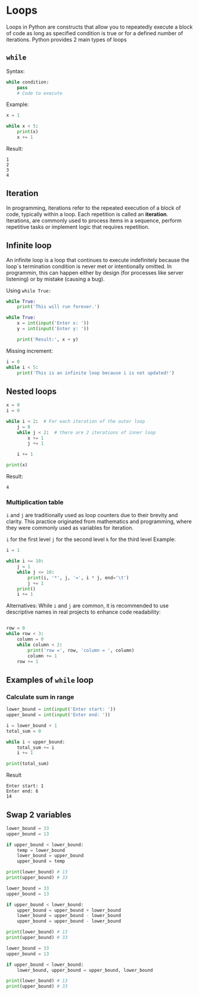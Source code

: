 # Loops

Loops in Python are constructs that allow you to repeatedly execute a block of code as long as specified condition is
true or for a defined number of iterations. Python provides 2 main types of loops

## ```while```

Syntax:

```python
while condition:
    pass
    # Code to execute 
```

Example:

```python
x = 1

while x < 5:
    print(x)
    x += 1
```

Result:

```commandline
1
2
3
4
```

## Iteration

In programming, iterations refer to the repeated execution of a block of code, typically within a loop. Each repetition
is called an __iteration__. Iterations, are commonly used to process items in a sequence, perform repetitive tasks or
implement logic that requires repetition.

## Infinite loop

An infinite loop is a loop that continues to execute indefinitely because the loop`s termination condition is never met
or intentionally omitted. In programmin, this can happen either by design (for processes like server listening) or by
mistake (causing a bug).

Using ```while True:```

```python
while True:
    print('This will run forever.')
```

```python
while True:
    x = int(input('Enter x: '))
    y = int(input('Enter y: '))

    print('Result:', x + y)
```

Missing increment:

```python
i = 0
while i < 5:
    print('This is an infinite loop because i is not updated!')
```

## Nested loops

```python
x = 0
i = 0

while i < 2:  # For each iteration of the outer loop
    j = 0
    while j < 2:  # there are 2 iterations of inner loop
        x += 1
        j += 1

    i += 1

print(x)
```

Result:

```commandline
4
```

### Multiplication table

```i``` and ```j``` are traditionally used as loop counters due to their brevity and clarity. This practice originated
from mathematics and programming, where they were commonly used as variables for iteration.

```i``` for the first level
```j``` for the second level
```k``` for the third level
Example:

```python
i = 1

while i <= 10:
    j = 1
    while j <= 10:
        print(i, '*', j, '=', i * j, end='\t')
        j += 1
    print()
    i += 1
```

Alternatives:
While ```i``` and ```j``` are common, it is recommended to use descriptive names in real projects to enhance code
readability:

```python

row = 0
while row < 3:
    column = 0
    while column < 2:
        print('row =', row, 'column = ', column)
        column += 1
    row += 1
```

## Examples of ```while``` loop

### Calculate sum in range

```python
lower_bound = int(input('Enter start: '))
upper_bound = int(input('Enter end: '))

i = lower_bound + 1
total_sum = 0

while i < upper_bound:
    total_sum += i
    i += 1

print(total_sum)
```

Result

```commandline
Enter start: 1
Enter end: 6
14
```

## Swap 2 variables

```python
lower_bound = 33
upper_bound = 13

if upper_bound < lower_bound:
    temp = lower_bound
    lower_bound = upper_bound
    upper_bound = temp

print(lower_bound) # 13
print(upper_bound) # 33
```

```python
lower_bound = 33
upper_bound = 13

if upper_bound < lower_bound:
    upper_bound = upper_bound + lower_bound
    lower_bound = upper_bound - lower_bound
    upper_bound = upper_bound - lower_bound

print(lower_bound) # 13
print(upper_bound) # 33
```

```python
lower_bound = 33
upper_bound = 13

if upper_bound < lower_bound:
    lower_bound, upper_bound = upper_bound, lower_bound

print(lower_bound) # 13
print(upper_bound) # 33
```